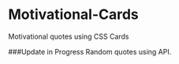 # Motivational-Cards
Motivational quotes using CSS Cards

###Update in Progress
Random quotes using API.
